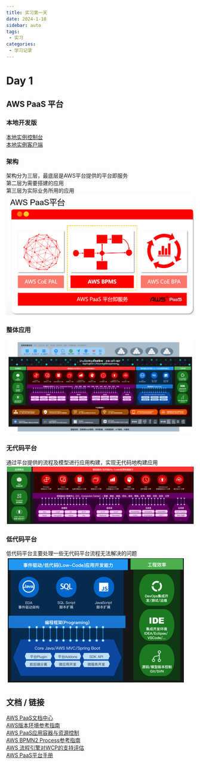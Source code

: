 ```yaml
---
title: 实习第一天
date: 2024-1-10
sidebar: auto
tags:
 - 实习
categories:
 - 学习记录
---
```


# Day 1

## AWS PaaS 平台

### 本地开发版
[本地实例控制台](http://localhost:8088/portal/console/)  
[本地实例客户端](http://localhost:8088/portal/)

### 架构
架构分为三层，最底层是AWS平台提供的平台即服务  
第二层为需要搭建的应用  
第三层为实际业务所用的应用
![架构](../.vuepress/public/photo/day1/jiagou.png)

### 整体应用
![整体应用](../.vuepress/public/photo/day1/fullIntro.png)

### 无代码平台
通过平台提供的流程及模型进行应用构建，实现无代码地构建应用
![无代码平台](../.vuepress/public/photo/day1/nocode.png)

### 低代码平台
低代码平台主要处理一些无代码平台流程无法解决的问题
![低代码平台](../.vuepress/public/photo/day1/lowcode.png)




## 文档 / 链接
[AWS PaaS文档中心](https://docs.awspaas.com/help/index.html)  
[AWS版本环境参考指南](https://docs.awspaas.com/reference-guide/aws-paas-env-guide/index.html)  
[AWS PaaS应用容器与资源控制](https://docs.awspaas.com/reference-guide/aws-paas-container-reference-guide/index.html)  
[AWS BPMN2 Process参考指南](https://docs.awspaas.com/reference-guide/aws-paas-process-reference-guide/index.html)  
[AWS 流程引擎对WCP的支持评估](https://docs.awspaas.com/reference-guide/aws-paas-wcp-reference-guide/index.html)  
[AWS PaaS平台手册](https://docs.awspaas.com/help/usermanual/)
